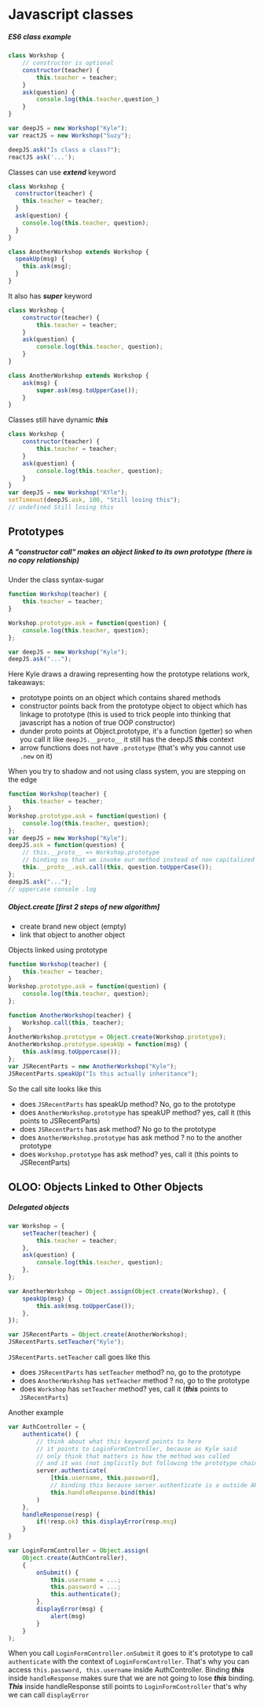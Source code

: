 # Javascript classes

##### ES6 class example

```javascript
class Workshop {
    // constructor is optional
    constructor(teacher) {
        this.teacher = teacher;
    }
    ask(question) {
        console.log(this.teacher,question_)
    }
}

var deepJS = new Workshop("Kyle");
var reactJS = new Workshop("Suzy");

deepJS.ask("Is class a class?");
reactJS ask('...');
```

Classes can use **_extend_** keyword

```javascript
class Workshop {
  constructor(teacher) {
    this.teacher = teacher;
  }
  ask(question) {
    console.log(this.teacher, question);
  }
}

class AnotherWorkshop extends Workshop {
  speakUp(msg) {
    this.ask(msg);
  }
}
```

It also has **_super_** keyword

```javascript
class Workshop {
    constructor(teacher) {
        this.teacher = teacher;
    }
    ask(question) {
        console.log(this.teacher, question);
    }
}

class AnotherWorkshop extends Workshop {
    ask(msg) {
        super.ask(msg.toUpperCase());
    }
}
```

Classes still have dynamic **_this_**

```javascript
class Workshop {
    constructor(teacher) {
        this.teacher = teacher;
    }
    ask(question) {
        console.log(this.teacher, question);
    }
}
var deepJS = new Workshop("KYle");
setTimeout(deepJS.ask, 100, "Still losing this");
// undefined Still losing this
```

## Prototypes

##### A "constructor call" makes an object linked to its own prototype (there is no copy relationship)

Under the class syntax-sugar

```javascript
function Workshop(teacher) {
    this.teacher = teacher;
}

Workshop.prototype.ask = function(question) {
    console.log(this.teacher, question);
};

var deepJS = new Workshop("Kyle");
deepJS.ask("...");
```

Here Kyle draws a drawing representing how the prototype relations work, takeaways:

- prototype points on an object which contains shared methods
- constructor points back from the prototype object to object which has linkage to prototype (this is used to trick people into thinking that javascript has a notion of true OOP constructor)
- dunder proto points at Object.prototype, it's a function (getter) so when you call it like `deepJS.__proto__` it still has the deepJS **_this_** context
- arrow functions does not have `.prototype` (that's why you cannot use `.new` on it)

When you try to shadow and not using class system, you are stepping on the edge

```javascript
function Workshop(teacher) {
    this.teacher = teacher;
}
Workshop.prototype.ask = function(question) {
    console.log(this.teacher, question);
};
var deepJS = new Workshop("Kyle");
deepJS.ask = function(question) {
    // this.__proto__ => Workshop.prototype
    // binding so that we invoke our method instead of non capitalized one
    this.__proto__.ask.call(this, question.toUpperCase());
};
deepJS.ask("...");
// uppercase console .log
```

##### Object.create [first 2 steps of new algorithm]

- create brand new object (empty)
- link that object to another object

Objects linked using prototype

```javascript
function Workshop(teacher) {
    this.teacher = teacher;
}
Workshop.prototype.ask = function(question) {
    console.log(this.teacher, question);
};

function AnotherWorkshop(teacher) {
    Workshop.call(this, teacher);
}
AnotherWorkshop.prototype = Object.create(Workshop.prototype);
AnotherWorkshop.prototype.speakUp = function(msg) {
    this.ask(msg.toUppercase());
};
var JSRecentParts = new AnotherWorkshop("Kyle");
JSRecentParts.speakUp("Is this actually inheritance");
```

So the call site looks like this

- does `JSRecentParts` has speakUp method? No, go to the prototype
- does `AnotherWorkshop.prototype` has speakUP method? yes, call it (this points to JSRecentParts)
- does `JSRecentParts` has ask method? No go to the prototype
- does `AnotherWorkshop.prototype` has ask method ? no to the another prototype
- does `Workshop.prototype` has ask method? yes, call it (this points to JSRecentParts)

## OLOO: Objects Linked to Other Objects

##### Delegated objects

```javascript
var Workshop = {
    setTeacher(teacher) {
        this.teacher = teacher;
    },
    ask(question) {
        console.log(this.teacher, question);
    },
};

var AnotherWorkshop = Object.assign(Object.create(Workshop), {
    speakUp(msg) {
        this.ask(msg.toUpperCase());
    },
});

var JSRecentParts = Object.create(AnotherWorkshop);
JSRecentParts.setTeacher("Kyle");
```

`JSRecentParts.setTeacher` call goes like this

- does `JSRecentParts` has `setTeacher` method? no, go to the prototype
- does `AnotherWorkshop` has `setTeacher` method ? no, go to the prototype
- does `Workshop` has `setTeacher` method? yes, call it (**_this_** points to `JSRecentParts`)

Another example

```javascript
var AuthController = {
    authenticate() {
        // think about what this keyword points to here
        // it points to LoginFormController, because as Kyle said
        // only think that matters is how the method was called
        // and it was (not implicitly but following the prototype chain) called by LoginFormController
        server.authenticate(
            [this.username, this.password],
            // binding this because server.authenticate is a outside API
            this.handleResponse.bind(this)
        )
    },
    handleResponse(resp) {
        if(!resp.ok) this.displayError(resp.msg)
    }
}

var LoginFormController = Object.assign(
    Object.create(AuthController),
    {
        onSubmit() {
            this.username = ...;
            this.password = ...;
            this.authenticate();
        },
        displayError(msg) {
            alert(msg)
        }
    }
);
```

When you call `LoginFormController.onSubmit` it goes to it's prototype to call `authenticate` with the context of `LoginFormController`. That's why you can access `this.password, this.username` inside AuthController. Binding **_this_** inside `handleResponse` makes sure that we are not going to lose **_this_** binding. **_This_** inside handleResponse still points to `LoginFormController` that's why we can call `displayError`
